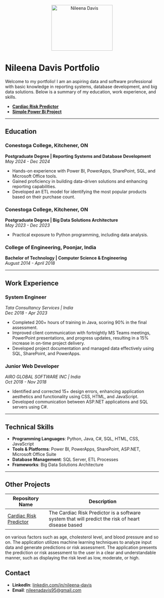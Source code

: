 <p align="center">
  <a href="https://linkedin.com/in/nileena-davis">
    <img src="Nileena_photo.jpg" alt="Nileena Davis" width="200" height="150">
  </a>
</p>

# Nileena Davis Portfolio

Welcome to my portfolio! I am an aspiring data and software professional with basic knowledge in reporting systems, database development, and big data solutions. Below is a summary of my education, work experience, and skills.
- **[Cardiac Risk Predictor](https://github.com/gsebastian11/Cardiac_Risk_Predictor_UI)**
- **[Simple Power Bi Project](https://github.com/Nileena95/Data-Survey-breakdown)**
---

## Education

### Conestoga College, Kitchener, ON  
**Postgraduate Degree | Reporting Systems and Database Development**  
*May 2024 - Dec 2024*  
- Hands-on experience with Power BI, PowerApps, SharePoint, SQL, and Microsoft Office tools.  
- Gained proficiency in building data-driven solutions and enhancing reporting capabilities.  
- Developed an ETL model for identifying the most popular products based on their purchase count.  

### Conestoga College, Kitchener, ON  
**Postgraduate Degree | Big Data Solutions Architecture**  
*May 2023 - Dec 2023*  
- Practical exposure to Python programming, including data analysis.

### College of Engineering, Poonjar, India  
**Bachelor of Technology | Computer Science & Engineering**  
*August 2014 - April 2018*  

---

## Work Experience  

### **System Engineer**  
*Tata Consultancy Services | India*  
*Dec 2018 - Apr 2023*  
- Completed 200+ hours of training in Java, scoring 90% in the final assessment.  
- Improved client communication with fortnightly MS Teams meetings, PowerPoint presentations, and progress updates, resulting in a 15% increase in on-time project delivery.  
- Developed project documentation and managed data effectively using SQL, SharePoint, and PowerApps.  

### **Junior Web Developer**  
*AIRO GLOBAL SOFTWARE INC | India*  
*Oct 2018 - Nov 2018*  
- Identified and corrected 15+ design errors, enhancing application aesthetics and functionality using CSS, HTML, and JavaScript.  
- Developed communication between ASP.NET applications and SQL servers using C#.  

---

## Technical Skills  

- **Programming Languages**: Python, Java, C#, SQL, HTML, CSS, JavaScript  
- **Tools & Platforms**: Power BI, PowerApps, SharePoint, ASP.NET, Microsoft Office Suite  
- **Database Management**: SQL Server, ETL Processes  
- **Frameworks**: Big Data Solutions Architecture  

---
## Other Projects

| Repository Name                 | Description                                                                 |
|---------------------------------|-----------------------------------------------------------------------------|
| [Cardiac Risk Predictor](https://github.com/gsebastian11/Cardiac_Risk_Predictor_UI)| The Cardiac Risk Predictor is a software system that will predict the risk of heart disease based 
on various factors such as age, cholesterol level, and blood pressure and so on. The application 
utilizes machine learning techniques to analyze input data and generate predictions or risk assessment. The 
application presents the prediction or risk assessment to the user in a clear and understandable manner, such as 
displaying the risk level as low, moderate, or high.  


## Contact  
 
- **LinkedIn**: [linkedin.com/in/nileena-davis](https://linkedin.com/in/nileena-davis)  
- **Email**: nileenadavis95@gmail.com  
